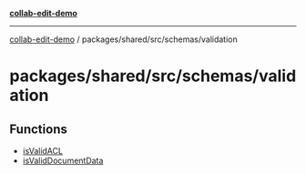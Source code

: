[**collab-edit-demo**](../../../../../README.md)

***

[collab-edit-demo](../../../../../README.md) / packages/shared/src/schemas/validation

# packages/shared/src/schemas/validation

## Functions

- [isValidACL](functions/isValidACL.md)
- [isValidDocumentData](functions/isValidDocumentData.md)
